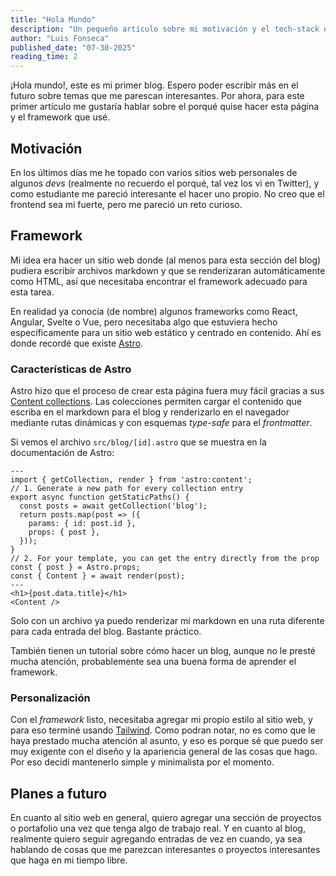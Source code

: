 ```yaml
---
title: "Hola Mundo"
description: "Un pequeño artículo sobre mi motivación y el tech-stack detrás de esta página."
author: "Luis Fonseca"
published_date: "07-30-2025"
reading_time: 2
---
```


¡Hola mundo!, este es mi primer blog. Espero poder escribir más en el futuro sobre temas que me parescan interesantes. Por ahora, para este primer artículo me gustaría hablar sobre el porqué quise hacer esta página y el framework que usé.

## Motivación

En los últimos días me he topado con varios sitios web personales de algunos *devs* (realmente no recuerdo el porqué, tal vez los vi en Twitter), y como estudiante me pareció interesante el hacer uno propio. No creo que el frontend sea mi fuerte, pero me pareció un reto curioso.

## Framework

Mi idea era hacer un sitio web donde (al menos para esta sección del blog) pudiera escribir archivos markdown y que se renderizaran automáticamente como HTML, así que necesitaba encontrar el framework adecuado para esta tarea.

En realidad ya conocía (de nombre) algunos frameworks como React, Angular, Svelte o Vue, pero necesitaba algo que estuviera hecho específicamente para un sitio web estático y centrado en contenido. Ahí es donde recordé que existe [Astro](https://astro.build).

### Características de Astro

Astro hizo que el proceso de crear esta página fuera muy fácil gracias a sus [Content collections](https://docs.astro.build/es/guides/content-collections/). Las colecciones permiten cargar el contenido que escriba en el markdown para el blog y renderizarlo en el navegador mediante rutas dinámicas y con esquemas *type-safe* para el *frontmatter*.

Si vemos el archivo `src/blog/[id].astro` que se muestra en la documentación de Astro:

```astro [id].astro
---
import { getCollection, render } from 'astro:content';
// 1. Generate a new path for every collection entry
export async function getStaticPaths() {
  const posts = await getCollection('blog');
  return posts.map(post => ({
    params: { id: post.id },
    props: { post },
  }));
}
// 2. For your template, you can get the entry directly from the prop
const { post } = Astro.props;
const { Content } = await render(post);
---
<h1>{post.data.title}</h1>
<Content />
```

Solo con un archivo ya puedo renderizar mi markdown en una ruta diferente para cada entrada del blog. Bastante práctico.

También tienen un tutorial sobre cómo hacer un blog, aunque no le presté mucha atención, probablemente sea una buena forma de aprender el framework.

### Personalización

Con el *framework* listo, necesitaba agregar mi propio estilo al sitio web, y para eso terminé usando [Tailwind](https://tailwindcss.com). Como podran notar, no es como que le haya prestado mucha atención al asunto, y eso es porque sé que puedo ser muy exigente con el diseño y la apariencia general de las cosas que hago. Por eso decidí mantenerlo simple y minimalista por el momento.

## Planes a futuro

En cuanto al sitio web en general, quiero agregar una sección de proyectos o portafolio una vez que tenga algo de trabajo real. Y en cuanto al blog, realmente quiero seguir agregando entradas de vez en cuando, ya sea hablando de cosas que me parezcan interesantes o proyectos interesantes que haga en mi tiempo libre.
